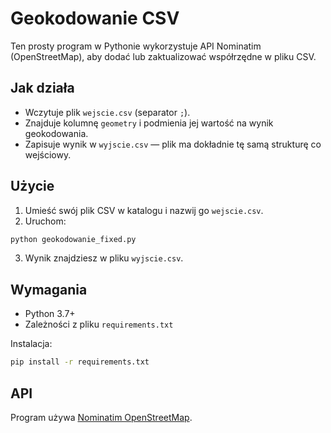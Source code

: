 # Geokodowanie CSV

Ten prosty program w Pythonie wykorzystuje API Nominatim (OpenStreetMap), aby dodać lub zaktualizować współrzędne w pliku CSV.

## Jak działa
- Wczytuje plik `wejscie.csv` (separator `;`).
- Znajduje kolumnę `geometry` i podmienia jej wartość na wynik geokodowania.
- Zapisuje wynik w `wyjscie.csv` — plik ma dokładnie tę samą strukturę co wejściowy.

## Użycie

1. Umieść swój plik CSV w katalogu i nazwij go `wejscie.csv`.
2. Uruchom:

```bash
python geokodowanie_fixed.py
```

3. Wynik znajdziesz w pliku `wyjscie.csv`.

## Wymagania

- Python 3.7+
- Zależności z pliku `requirements.txt`

Instalacja:

```bash
pip install -r requirements.txt
```

## API

Program używa [Nominatim OpenStreetMap](https://nominatim.openstreetmap.org/).
